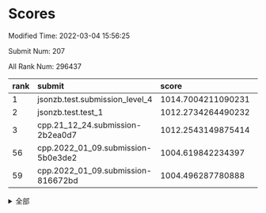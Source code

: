 # Scores

Modified Time: 2022-03-04 15:56:25

Submit Num: 207

All Rank Num: 296437

| rank |               submit               |       score        |       sigma        | pk_num |
| :--- | :--------------------------------- | :----------------- | :----------------- | :----- |
| 1    | jsonzb.test.submission_level_4     | 1014.7004211090231 | 0.8552263732220146 | 5730   |
| 2    | jsonzb.test.test_1                 | 1012.2734264490232 | 0.7884051442081554 | 5726   |
| 3    | cpp.21_12_24.submission-2b2ea0d7   | 1012.2543149875414 | 0.8006562653079596 | 5728   |
| 56   | cpp.2022_01_09.submission-5b0e3de2 | 1004.619842234397  | 0.7132338122651362 | 5728   |
| 59   | cpp.2022_01_09.submission-816672bd | 1004.496287780888  | 0.7169203341711939 | 5727   |


<details>
<summary>全部</summary>

| rank |                 submit                 |       score        |       sigma        | pk_num |
| :--- | :------------------------------------- | :----------------- | :----------------- | :----- |
| 1    | jsonzb.test.submission_level_4         | 1014.7004211090231 | 0.8552263732220146 | 5730   |
| 2    | jsonzb.test.test_1                     | 1012.2734264490232 | 0.7884051442081554 | 5726   |
| 3    | cpp.21_12_24.submission-2b2ea0d7       | 1012.2543149875414 | 0.8006562653079596 | 5728   |
| 4    | gobigger.level_3.submission_level_3_44 | 1011.682022861081  | 0.7910481635622042 | 5728   |
| 5    | gobigger.level_3.submission_level_3_14 | 1011.4410759479052 | 0.7726328217674187 | 5727   |
| 6    | gobigger.level_3.submission_level_3_29 | 1011.162130461009  | 0.7596315917305275 | 5727   |
| 7    | gobigger.level_3.submission_level_3_2  | 1011.0771129893674 | 0.7794260142190711 | 5729   |
| 8    | gobigger.level_3.submission_level_3_26 | 1011.04421061591   | 0.7478782967991071 | 5727   |
| 9    | gobigger.level_3.submission_level_3_4  | 1010.7995595937323 | 0.7740052093913805 | 5733   |
| 10   | gobigger.level_3.submission_level_3_1  | 1010.7720528292361 | 0.7603275683960998 | 5729   |
| 11   | gobigger.level_3.submission_level_3_28 | 1010.7603782340733 | 0.761820941492437  | 5729   |
| 12   | gobigger.level_3.submission_level_3_27 | 1010.7334191800618 | 0.7849212832048289 | 5726   |
| 13   | gobigger.level_3.submission_level_3_49 | 1010.5910884026371 | 0.7809159826049326 | 5733   |
| 14   | gobigger.level_3.submission_level_3_15 | 1010.5795202607974 | 0.7906752362864558 | 5730   |
| 15   | gobigger.level_3.submission_level_3_7  | 1010.4976185690812 | 0.7604027494487744 | 5724   |
| 16   | gobigger.level_3.submission_level_3_41 | 1010.4125996025572 | 0.7579688886925126 | 5732   |
| 17   | gobigger.level_3.submission_level_3_35 | 1010.3829420713199 | 0.7811234231987225 | 5729   |
| 18   | gobigger.level_3.submission_level_3_0  | 1010.3711572217    | 0.7769609001742892 | 5733   |
| 19   | gobigger.level_3.submission_level_3_19 | 1010.3357372733487 | 0.7596695425118991 | 5729   |
| 20   | gobigger.level_3.submission_level_3_3  | 1010.3094739212364 | 0.7465652870411764 | 5727   |
| 21   | gobigger.level_3.submission_level_3_16 | 1010.3090162054019 | 0.765650483571932  | 5724   |
| 22   | gobigger.level_3.submission_level_3_46 | 1010.226698597014  | 0.7729963507758684 | 5728   |
| 23   | gobigger.level_3.submission_level_3_20 | 1010.2245970504392 | 0.7469491635769144 | 5732   |
| 24   | gobigger.level_3.submission_level_3_10 | 1010.1839003296946 | 0.7614526911608583 | 5727   |
| 25   | gobigger.level_3.submission_level_3_6  | 1010.1216915628781 | 0.7542993367508636 | 5728   |
| 26   | gobigger.level_3.submission_level_3_37 | 1010.1128378290206 | 0.7618646511490893 | 5729   |
| 27   | gobigger.level_3.submission_level_3_33 | 1010.0942195339082 | 0.7712607464191675 | 5732   |
| 28   | gobigger.level_3.submission_level_3_45 | 1010.041624746155  | 0.7719598988705505 | 5729   |
| 29   | gobigger.level_3.submission_level_3_8  | 1009.9142758719363 | 0.7544814756771591 | 5727   |
| 30   | gobigger.level_3.submission_level_3_13 | 1009.8987939463058 | 0.7515586248508429 | 5731   |
| 31   | gobigger.level_3.submission_level_3_34 | 1009.8851382428602 | 0.7634015164644236 | 5731   |
| 32   | gobigger.level_3.submission_level_3_47 | 1009.8049228983646 | 0.7495975366204335 | 5733   |
| 33   | gobigger.level_3.submission_level_3_25 | 1009.7943216262918 | 0.7678378259613102 | 5724   |
| 34   | gobigger.level_3.submission_level_3_31 | 1009.7727853924952 | 0.7683240891097468 | 5729   |
| 35   | gobigger.level_3.submission_level_3_24 | 1009.7544631240028 | 0.7607618856513332 | 5733   |
| 36   | gobigger.level_3.submission_level_3_43 | 1009.6678749016156 | 0.7673697218044195 | 5735   |
| 37   | gobigger.level_3.submission_level_3_32 | 1009.6368561213768 | 0.7440984710511376 | 5728   |
| 38   | gobigger.level_3.submission_level_3_30 | 1009.6156359505203 | 0.7671183333746532 | 5732   |
| 39   | gobigger.level_3.submission_level_3_12 | 1009.4701428690753 | 0.7545588094352017 | 5727   |
| 40   | gobigger.level_3.submission_level_3_40 | 1009.3597572581737 | 0.7562896603127087 | 5727   |
| 41   | gobigger.level_3.submission_level_3_21 | 1009.3517849938685 | 0.7467256271717548 | 5720   |
| 42   | gobigger.level_3.submission_level_3_48 | 1009.3366904556283 | 0.7441165983544722 | 5724   |
| 43   | gobigger.level_3.submission_level_3_22 | 1009.3176776451407 | 0.759717133466059  | 5726   |
| 44   | gobigger.level_3.submission_level_3_42 | 1009.275856458854  | 0.7435420407662806 | 5727   |
| 45   | gobigger.level_3.submission_level_3_39 | 1009.2701114455983 | 0.761807655227543  | 5729   |
| 46   | gobigger.level_3.submission_level_3_38 | 1009.1637799874426 | 0.7315173625274837 | 5728   |
| 47   | gobigger.level_3.submission_level_3_36 | 1009.139953551538  | 0.7753443615328748 | 5729   |
| 48   | gobigger.level_3.submission_level_3_18 | 1009.0990558122468 | 0.7530030109350212 | 5726   |
| 49   | gobigger.level_3.submission_level_3_11 | 1008.5797194885488 | 0.7487173749562503 | 5727   |
| 50   | gobigger.level_3.submission_level_3_5  | 1008.5130873554282 | 0.7646407910180756 | 5725   |
| 51   | gobigger.level_3.submission_level_3_9  | 1008.3824564578238 | 0.7554587475161344 | 5727   |
| 52   | gobigger.level_3.submission_level_3_17 | 1008.0734267769518 | 0.7316659365680531 | 5724   |
| 53   | gobigger.level_3.submission_level_3_23 | 1007.4045599364852 | 0.7255390525344624 | 5733   |
| 54   | gobigger.level_1.submission_level_1_47 | 1005.0521259863058 | 0.7414418463306078 | 5727   |
| 55   | gobigger.level_1.submission_level_1_32 | 1004.6427217509926 | 0.7066319814647418 | 5722   |
| 56   | cpp.2022_01_09.submission-5b0e3de2     | 1004.619842234397  | 0.7132338122651362 | 5728   |
| 57   | gobigger.level_1.submission_level_1_27 | 1004.517733252775  | 0.7172597259015573 | 5733   |
| 58   | gobigger.level_1.submission_level_1_21 | 1004.5003674735135 | 0.7250566819078159 | 5735   |
| 59   | cpp.2022_01_09.submission-816672bd     | 1004.496287780888  | 0.7169203341711939 | 5727   |
| 60   | gobigger.level_1.submission_level_1_44 | 1004.4955204625189 | 0.7111771568971959 | 5729   |
| 61   | gobigger.level_1.submission_level_1_11 | 1004.4453739438904 | 0.7089212657925901 | 5729   |
| 62   | gobigger.level_1.submission_level_1_0  | 1004.4431256614632 | 0.7225704910052114 | 5731   |
| 63   | gobigger.level_1.submission_level_1_28 | 1004.3235201124335 | 0.7265211438394945 | 5728   |
| 64   | gobigger.level_1.submission_level_1_43 | 1004.3009643859853 | 0.7223690800791318 | 5729   |
| 65   | gobigger.level_1.submission_level_1_1  | 1004.1383635126597 | 0.7161608822719262 | 5725   |
| 66   | gobigger.level_1.submission_level_1_5  | 1004.1353851855677 | 0.7229868376881574 | 5725   |
| 67   | gobigger.level_1.submission_level_1_34 | 1004.1174090333922 | 0.7130946956918641 | 5725   |
| 68   | gobigger.level_1.submission_level_1_38 | 1003.9914231380233 | 0.7165040116734936 | 5726   |
| 69   | gobigger.level_1.submission_level_1_40 | 1003.9426486129813 | 0.6967972972831881 | 5735   |
| 70   | gobigger.level_1.submission_level_1_39 | 1003.9210794065406 | 0.7093892742802785 | 5732   |
| 71   | gobigger.level_1.submission_level_1_13 | 1003.8787460008359 | 0.7145061780491878 | 5726   |
| 72   | gobigger.level_1.submission_level_1_9  | 1003.8504360794459 | 0.710953027220964  | 5722   |
| 73   | gobigger.level_1.submission_level_1_3  | 1003.8331347291137 | 0.7051501191612195 | 5727   |
| 74   | gobigger.level_1.submission_level_1_24 | 1003.8132447550212 | 0.7128363494258445 | 5726   |
| 75   | gobigger.level_1.submission_level_1_46 | 1003.791768198294  | 0.7267023698266961 | 5727   |
| 76   | gobigger.level_1.submission_level_1_12 | 1003.7219579914652 | 0.7305007492392618 | 5732   |
| 77   | gobigger.level_1.submission_level_1_8  | 1003.6413762339737 | 0.7102085685483619 | 5731   |
| 78   | gobigger.level_1.submission_level_1_16 | 1003.5310064295644 | 0.7168638475289397 | 5727   |
| 79   | gobigger.level_1.submission_level_1_36 | 1003.5253582263285 | 0.7185024558470267 | 5727   |
| 80   | gobigger.level_1.submission_level_1_20 | 1003.4990206225557 | 0.716979870494269  | 5727   |
| 81   | gobigger.level_1.submission_level_1_49 | 1003.4924587613356 | 0.7254151070900791 | 5725   |
| 82   | gobigger.level_1.submission_level_1_48 | 1003.4815257074483 | 0.7106527377810213 | 5729   |
| 83   | gobigger.level_1.submission_level_1_15 | 1003.4302073276672 | 0.7065749319074339 | 5733   |
| 84   | gobigger.level_1.submission_level_1_33 | 1003.4065542094103 | 0.724035029552762  | 5727   |
| 85   | gobigger.level_1.submission_level_1_6  | 1003.400701338423  | 0.7135382602012402 | 5727   |
| 86   | gobigger.level_1.submission_level_1_18 | 1003.3116607595093 | 0.7041993806060945 | 5732   |
| 87   | gobigger.level_1.submission_level_1_29 | 1003.2823049429423 | 0.7104382341954334 | 5729   |
| 88   | gobigger.level_1.submission_level_1_37 | 1003.0385959509991 | 0.7185487686966076 | 5723   |
| 89   | gobigger.level_1.submission_level_1_42 | 1003.017835174173  | 0.7198290332840251 | 5729   |
| 90   | gobigger.level_1.submission_level_1_22 | 1002.9626225497976 | 0.7108167749122112 | 5731   |
| 91   | gobigger.level_1.submission_level_1_10 | 1002.8901403558498 | 0.7110279057806492 | 5726   |
| 92   | gobigger.level_1.submission_level_1_2  | 1002.8563583006237 | 0.7080581094509156 | 5739   |
| 93   | gobigger.level_1.submission_level_1_14 | 1002.6910388529888 | 0.7180309732871138 | 5729   |
| 94   | gobigger.level_1.submission_level_1_41 | 1002.653737448119  | 0.7111326256985341 | 5732   |
| 95   | gobigger.level_1.submission_level_1_4  | 1002.6103338761777 | 0.6993538904507565 | 5728   |
| 96   | gobigger.level_1.submission_level_1_31 | 1002.5512025534914 | 0.7165623325959013 | 5721   |
| 97   | gobigger.level_1.submission_level_1_17 | 1002.5099318316295 | 0.7031180450778725 | 5730   |
| 98   | gobigger.level_1.submission_level_1_26 | 1002.4557949388386 | 0.7171233043685084 | 5729   |
| 99   | gobigger.level_1.submission_level_1_45 | 1002.4289756467019 | 0.7086669151772169 | 5730   |
| 100  | gobigger.level_1.submission_level_1_35 | 1002.3089404522866 | 0.7083385105284227 | 5727   |
| 101  | gobigger.level_1.submission_level_1_7  | 1002.0806519433291 | 0.7106522303347828 | 5731   |
| 102  | gobigger.level_1.submission_level_1_19 | 1002.078492132783  | 0.7087088480978201 | 5727   |
| 103  | gobigger.level_1.submission_level_1_25 | 1001.8076735287668 | 0.727042616952693  | 5730   |
| 104  | gobigger.level_1.submission_level_1_30 | 1001.6999431975249 | 0.7200981069543573 | 5729   |
| 105  | gobigger.level_1.submission_level_1_23 | 1000.9036082005574 | 0.7116687783277478 | 5725   |
| 106  | gobigger.random.submission_random_45   | 997.3554989254524  | 0.7092036516733182 | 5732   |
| 107  | gobigger.random.submission_random_47   | 997.3418544555892  | 0.709643049145056  | 5732   |
| 108  | gobigger.random.submission_random_5    | 997.3033633624653  | 0.7129266501441613 | 5729   |
| 109  | gobigger.random.submission_random_33   | 997.164385041921   | 0.7005180834648917 | 5731   |
| 110  | gobigger.random.submission_random_26   | 997.0156882806522  | 0.7018654276513903 | 5729   |
| 111  | gobigger.random.submission_random_16   | 997.0097431172296  | 0.7058103475945411 | 5730   |
| 112  | gobigger.random.submission_random_48   | 996.9731357787265  | 0.7111225482528956 | 5729   |
| 113  | gobigger.random.submission_random_7    | 996.8791600547934  | 0.7134316735793289 | 5729   |
| 114  | gobigger.random.submission_random_29   | 996.855503941944   | 0.704641295667241  | 5732   |
| 115  | gobigger.random.submission_random_35   | 996.8507560910883  | 0.7058866135190092 | 5726   |
| 116  | gobigger.random.submission_random_20   | 996.6451503514148  | 0.7113767199068608 | 5732   |
| 117  | gobigger.random.submission_random_2    | 996.4291560211238  | 0.7138063739607923 | 5727   |
| 118  | gobigger.random.submission_random_38   | 996.395568302946   | 0.7181345526141778 | 5724   |
| 119  | gobigger.random.submission_random_3    | 996.3577235980027  | 0.7077801012955296 | 5731   |
| 120  | gobigger.random.submission_random_37   | 996.3531739202456  | 0.701352977671106  | 5729   |
| 121  | gobigger.random.submission_random_17   | 996.2665137005503  | 0.7131088067790001 | 5724   |
| 122  | gobigger.random.submission_random_32   | 996.2127082980411  | 0.7280760492330317 | 5727   |
| 123  | gobigger.random.submission_random_30   | 996.2122005357783  | 0.713130704628913  | 5727   |
| 124  | gobigger.random.submission_random_10   | 996.2063707595106  | 0.703447851039399  | 5732   |
| 125  | gobigger.random.submission_random_15   | 996.2038618000112  | 0.7037826051971641 | 5731   |
| 126  | gobigger.random.submission_random_24   | 996.1897175293711  | 0.7090156336586257 | 5722   |
| 127  | gobigger.random.submission_random_19   | 996.1873401226775  | 0.7153754983810369 | 5731   |
| 128  | gobigger.random.submission_random_6    | 996.1872266700811  | 0.7135447776663948 | 5726   |
| 129  | gobigger.random.submission_random_23   | 996.1634854222671  | 0.7174525376180438 | 5729   |
| 130  | gobigger.random.submission_random_44   | 996.1279041651993  | 0.7098474937946281 | 5730   |
| 131  | gobigger.random.submission_random_28   | 996.0258766931514  | 0.7125804095573005 | 5721   |
| 132  | gobigger.random.submission_random_8    | 995.9770396492014  | 0.7299237142908748 | 5732   |
| 133  | gobigger.random.submission_random_27   | 995.9685730215542  | 0.7170385353636627 | 5728   |
| 134  | gobigger.random.submission_random_4    | 995.9456127274757  | 0.6986575354083489 | 5727   |
| 135  | gobigger.random.submission_random_21   | 995.9024646097174  | 0.7160037161601206 | 5724   |
| 136  | gobigger.random.submission_random_25   | 995.8990684194436  | 0.7049239017447229 | 5729   |
| 137  | gobigger.random.submission_random_11   | 995.8829403649414  | 0.7235784106246215 | 5726   |
| 138  | gobigger.random.submission_random_31   | 995.8823808084205  | 0.7065938520442688 | 5730   |
| 139  | gobigger.random.submission_random_46   | 995.8583255197948  | 0.7262653791238166 | 5726   |
| 140  | gobigger.random.submission_random_42   | 995.8158768170742  | 0.7176482586884738 | 5731   |
| 141  | gobigger.random.submission_random_43   | 995.769236222594   | 0.7142699908749571 | 5733   |
| 142  | gobigger.random.submission_random_9    | 995.7526633354211  | 0.7060402008408855 | 5726   |
| 143  | gobigger.random.submission_random_41   | 995.7029173353342  | 0.7091248728987721 | 5732   |
| 144  | gobigger.random.submission_random_12   | 995.6941822065037  | 0.7043610125591269 | 5729   |
| 145  | gobigger.random.submission_random_39   | 995.672992145095   | 0.7101334819843438 | 5729   |
| 146  | gobigger.random.submission_random_1    | 995.548603413728   | 0.7053541300984103 | 5729   |
| 147  | gobigger.random.submission_random_22   | 995.5482578171896  | 0.7157020350191204 | 5731   |
| 148  | gobigger.random.submission_random_18   | 995.3327522697219  | 0.715541774251186  | 5725   |
| 149  | gobigger.random.submission_random_13   | 995.3176641825569  | 0.7315572947558151 | 5728   |
| 150  | gobigger.random.submission_random_34   | 995.2909865022813  | 0.7181261675756697 | 5727   |
| 151  | gobigger.random.submission_random_40   | 995.1777242129148  | 0.7200124595281531 | 5731   |
| 152  | gobigger.random.submission_random_49   | 995.1554273543509  | 0.717483933707649  | 5727   |
| 153  | gobigger.random.submission_random_14   | 995.105610029967   | 0.7193868065752675 | 5726   |
| 154  | gobigger.random.submission_random_36   | 994.8916378876036  | 0.7081797198018481 | 5727   |
| 155  | gobigger.random.submission_random_0    | 994.8386919535557  | 0.7184117517056227 | 5726   |
| 156  | gobigger.level_2.submission_level_2_14 | 993.8375975906552  | 0.727319832209703  | 5727   |
| 157  | gobigger.level_2.submission_level_2_38 | 993.6396194124595  | 0.7167371201136407 | 5727   |
| 158  | gobigger.level_2.submission_level_2_39 | 993.5543082158016  | 0.7366662623221486 | 5730   |
| 159  | gobigger.level_2.submission_level_2_23 | 993.437266462578   | 0.7260141152924514 | 5730   |
| 160  | gobigger.level_2.submission_level_2_28 | 993.40093120706    | 0.7410100091953149 | 5723   |
| 161  | gobigger.level_2.submission_level_2_41 | 993.14384670227    | 0.7500186848422928 | 5731   |
| 162  | gobigger.level_2.submission_level_2_7  | 993.0766282913461  | 0.754894891490183  | 5728   |
| 163  | gobigger.level_2.submission_level_2_17 | 992.9874050196603  | 0.7563250862115699 | 5727   |
| 164  | gobigger.level_2.submission_level_2_33 | 992.8990814023817  | 0.7658613099967895 | 5728   |
| 165  | gobigger.level_2.submission_level_2_44 | 992.672993689587   | 0.7464966681503747 | 5725   |
| 166  | gobigger.level_2.submission_level_2_4  | 992.6490861251822  | 0.7389899320156219 | 5731   |
| 167  | gobigger.level_2.submission_level_2_12 | 992.6341476524742  | 0.7429575612653347 | 5724   |
| 168  | gobigger.level_2.submission_level_2_48 | 992.4847360211751  | 0.762488119664567  | 5727   |
| 169  | gobigger.level_2.submission_level_2_40 | 992.3778113923079  | 0.7495923711394624 | 5726   |
| 170  | gobigger.level_2.submission_level_2_11 | 992.3703684128797  | 0.7242209172222263 | 5724   |
| 171  | gobigger.level_2.submission_level_2_36 | 992.2998965098149  | 0.7541037691466556 | 5723   |
| 172  | gobigger.level_2.submission_level_2_21 | 992.26887162711    | 0.7439554340311582 | 5728   |
| 173  | gobigger.level_2.submission_level_2_19 | 992.2543106923679  | 0.7384778698722791 | 5728   |
| 174  | gobigger.level_2.submission_level_2_31 | 992.2336258862689  | 0.7465517874864335 | 5728   |
| 175  | gobigger.level_2.submission_level_2_5  | 992.1752826692758  | 0.7680355687192069 | 5728   |
| 176  | gobigger.level_2.submission_level_2_18 | 992.1361214139105  | 0.741196730886339  | 5721   |
| 177  | gobigger.level_2.submission_level_2_49 | 992.1222700967508  | 0.7545993930991602 | 5733   |
| 178  | gobigger.level_2.submission_level_2_1  | 992.1139550539439  | 0.7348058606923612 | 5725   |
| 179  | gobigger.level_2.submission_level_2_0  | 992.0665807747254  | 0.7321102988719478 | 5730   |
| 180  | gobigger.level_2.submission_level_2_2  | 991.9757619709532  | 0.7356036110412698 | 5730   |
| 181  | gobigger.level_2.submission_level_2_20 | 991.9069760258423  | 0.7410520064320448 | 5730   |
| 182  | gobigger.level_2.submission_level_2_45 | 991.7235226032338  | 0.7262851109887909 | 5728   |
| 183  | gobigger.level_2.submission_level_2_22 | 991.6569244059455  | 0.7478388316848821 | 5723   |
| 184  | gobigger.level_2.submission_level_2_6  | 991.6346258214433  | 0.7450623026472114 | 5730   |
| 185  | gobigger.level_2.submission_level_2_10 | 991.6343769292777  | 0.7473962846045622 | 5727   |
| 186  | gobigger.level_2.submission_level_2_29 | 991.5956375881365  | 0.7603659745821411 | 5729   |
| 187  | gobigger.level_2.submission_level_2_3  | 991.5919750483588  | 0.7493534543295357 | 5728   |
| 188  | gobigger.level_2.submission_level_2_25 | 991.5870738830806  | 0.7581618445804903 | 5726   |
| 189  | gobigger.level_2.submission_level_2_35 | 991.4986052833275  | 0.7522361656010469 | 5731   |
| 190  | gobigger.level_2.submission_level_2_16 | 991.4137800042205  | 0.7538130443115493 | 5730   |
| 191  | gobigger.level_2.submission_level_2_13 | 991.390760317009   | 0.748925317723263  | 5732   |
| 192  | gobigger.level_2.submission_level_2_15 | 991.220327288324   | 0.747667842442057  | 5728   |
| 193  | gobigger.level_2.submission_level_2_46 | 991.199358416843   | 0.7690274402441805 | 5730   |
| 194  | gobigger.level_2.submission_level_2_34 | 991.1434566570028  | 0.7482857258605551 | 5730   |
| 195  | gobigger.level_2.submission_level_2_32 | 991.0087373445117  | 0.7590642033014448 | 5730   |
| 196  | gobigger.level_2.submission_level_2_26 | 990.9539877261626  | 0.762733773551891  | 5726   |
| 197  | gobigger.level_2.submission_level_2_27 | 990.8276443768781  | 0.7622764726515755 | 5727   |
| 198  | gobigger.level_2.submission_level_2_24 | 990.8090937477573  | 0.7461057283933712 | 5728   |
| 199  | gobigger.level_2.submission_level_2_30 | 990.8022518052659  | 0.7544949813866731 | 5728   |
| 200  | gobigger.level_2.submission_level_2_37 | 990.7903964890961  | 0.7410894866727553 | 5727   |
| 201  | gobigger.level_2.submission_level_2_47 | 990.5475099241868  | 0.7563671774151017 | 5728   |
| 202  | gobigger.level_2.submission_level_2_9  | 990.2838454887926  | 0.7629698241379418 | 5729   |
| 203  | gobigger.level_2.submission_level_2_8  | 990.1408975152536  | 0.762354553923965  | 5729   |
| 204  | gobigger.level_2.submission_level_2_43 | 989.8875523902483  | 0.7864118898469612 | 5725   |
| 205  | gobigger.level_2.submission_level_2_42 | 989.5020846932939  | 0.7743914303172129 | 5733   |
| 206  | gobigger.none.submission_none_0        | 979.1827557104971  | 1.1789248203274414 | 5730   |
| 207  | gobigger.none.submission_none_1        | 975.3220701034868  | 1.594175089326774  | 5723   |

</details>